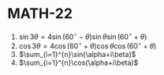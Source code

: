 # MATH-22

1. $\sin 3\theta=4\sin(60 ^ \circ -\theta)\sin \theta \sin (60^\circ+\theta)$
2. $\cos 3\theta=4\cos(60^{\circ}+\theta)\cos \theta \cos(60^{\circ}+\theta)$
3. $\sum_{i=1}^{n}\sin(\alpha+i\beta)$
4. $\sum_{i=1}^{n}\cos(\alpha+i\beta)$
